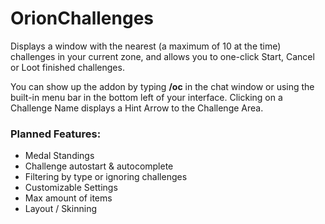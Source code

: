 # OrionChallenges
Displays a window with the nearest (a maximum of 10 at the time) challenges in your current zone, and allows you to one-click Start, Cancel or Loot finished challenges.

 

You can show up the addon by typing **/oc** in the chat window or using the built-in menu bar in the bottom left of your interface.
Clicking on a Challenge Name displays a Hint Arrow to the Challenge Area.

 

### Planned Features:

* Medal Standings
* Challenge autostart & autocomplete
* Filtering by type or ignoring challenges
* Customizable Settings
 * Max amount of items
 * Layout / Skinning